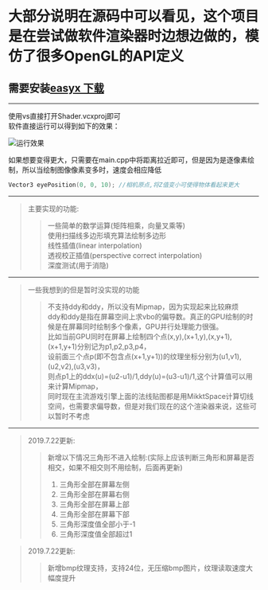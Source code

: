 # 大部分说明在源码中可以看见，这个项目是在尝试做软件渲染器时边想边做的，模仿了很多OpenGL的API定义

## 需要安装[easyx 下载](https://easyx.cn/)

---
使用vs直接打开Shader.vcxproj即可  
软件直接运行可以得到如下的效果：

![运行效果](https://raw.githubusercontent.com/yangzhenzhuozz/Shader/master/result.gif)

如果想要变得更大，只需要在main.cpp中将距离拉近即可，但是因为是逐像素绘制，所以当绘制图像像素变多时，速度会相应降低

```CPP
Vector3 eyePosition(0, 0, 10); //相机原点,将Z值变小可使得物体看起来更大
```

---
>主要实现的功能:
>> 一些简单的数学运算(矩阵相乘，向量叉乘等)  
>> 使用扫描线多边形填充算法绘制多边形  
>> 线性插值(linear interpolation)  
>> 透视校正插值(perspective correct interpolation)  
>> 深度测试(用于消隐)  
---
>一些我想到的但是暂时没实现的功能  
>> 不支持ddy和ddy，所以没有Mipmap，因为实现起来比较麻烦  
ddy和ddy是指在屏幕空间上求vbo的偏导数。真正的GPU绘制的时候是在屏幕同时绘制多个像素，GPU并行处理能力很强。  
比如当前GPU同时在屏幕上绘制四个点(x,y),(x+1,y),(x,y+1),(x+1,y+1)分别记为p1,p2,p3,p4，  
设前面三个点p(即不包含点(x+1,y+1))的纹理坐标分别为(u1,v1),(u2,v2),(u3,v3)，  
则点p1上的ddx(u)=(u2-u1)/1,ddy(u)=(u3-u1)/1,这个计算值可以用来计算Mipmap，  
同时现在主流游戏引擎上面的法线贴图都是用MikktSpace计算切线空间，也需要求偏导数，但是对我们现在的这个渲染器来说，这些可以暂时不考虑  
---
> 2019.7.22更新:  
>> 新增以下情况三角形不进入绘制:(实际上应该判断三角形和屏幕是否相交，如果不相交则不用绘制，后面再更新)
>>1. 三角形全部在屏幕左侧  
>>2. 三角形全部在屏幕右侧  
>>3. 三角形全部在屏幕上部  
>>4. 三角形全部在屏幕下部  
>>5. 三角形深度值全部小于-1  
>>6. 三角形深度值全部超过1  

> 2019.7.22更新:  
>> 新增bmp纹理支持，支持24位，无压缩bmp图片，纹理读取速度大幅度提升
